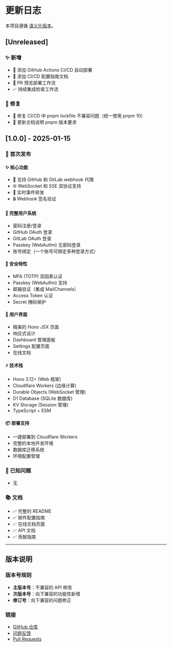 # 更新日志

本项目遵循 [语义化版本](https://semver.org/lang/zh-CN/)。

## [Unreleased]

### ✨ 新增
- 🔄 添加 GitHub Actions CI/CD 自动部署
- 📝 添加 CI/CD 配置指南文档
- 🎯 PR 预览部署工作流
- ✅ 持续集成检查工作流

### 🐛 修复
- 🔧 修复 CI/CD 中 pnpm lockfile 不兼容问题（统一使用 pnpm 10）
- 📝 更新文档说明 pnpm 版本要求

## [1.0.0] - 2025-01-15

### 🎉 首次发布

#### ✨ 核心功能
- 🔌 支持 GitHub 和 GitLab webhook 代理
- 🌐 WebSocket 和 SSE 双协议支持
- 📡 实时事件转发
- 🔒 Webhook 签名验证

#### 👤 完整用户系统
- 密码注册/登录
- GitHub OAuth 登录
- GitLab OAuth 登录
- Passkey (WebAuthn) 无密码登录
- 账号绑定（一个账号可绑定多种登录方式）

#### 🔐 安全特性
- MFA (TOTP) 双因素认证
- Passkey (WebAuthn) 支持
- 邮箱验证（集成 MailChannels）
- Access Token 认证
- Secret 掩码保护

#### 🎨 用户界面
- 精美的 Hono JSX 页面
- 响应式设计
- Dashboard 管理面板
- Settings 配置页面
- 在线文档

#### ⚡ 技术栈
- Hono 3.12+ (Web 框架)
- Cloudflare Workers (边缘计算)
- Durable Objects (WebSocket 管理)
- D1 Database (SQLite 数据库)
- KV Storage (Session 管理)
- TypeScript + ESM

#### 📦 部署支持
- 一键部署到 Cloudflare Workers
- 完整的本地开发环境
- 数据库迁移系统
- 环境配置管理

### 🐛 已知问题
- 无

### 📚 文档
- ✅ 完整的 README
- ✅ 邮件配置指南
- ✅ 在线文档页面
- ✅ API 文档
- ✅ 贡献指南

---

## 版本说明

### 版本号规则
- **主版本号**：不兼容的 API 修改
- **次版本号**：向下兼容的功能性新增
- **修订号**：向下兼容的问题修正

### 链接
- [GitHub 仓库](https://github.com/lc-cn/webhook-proxy)
- [问题反馈](https://github.com/lc-cn/webhook-proxy/issues)
- [Pull Requests](https://github.com/lc-cn/webhook-proxy/pulls)

